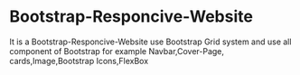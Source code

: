 # Bootstrap-Responcive-Website
It is a Bootstrap-Responcive-Website  use Bootstrap Grid system and use all component of Bootstrap for example  Navbar,Cover-Page, cards,Image,Bootstrap Icons,FlexBox
